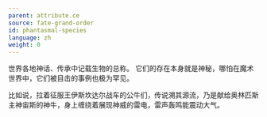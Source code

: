 ```yaml
---
parent: attribute.ce
source: fate-grand-order
id: phantasmal-species
language: zh
weight: 0
---
```


世界各地神话、传承中记载生物的总称。
它们的存在本身就是神秘，哪怕在魔术世界中，它们被目击的事例也极为罕见。

比如说，拉着征服王伊斯坎达尔战车的公牛们，传说溯其源流，乃是献给奥林匹斯主神宙斯的神牛，身上缠绕着展现神威的雷电，雷声轰鸣能震动大气。
